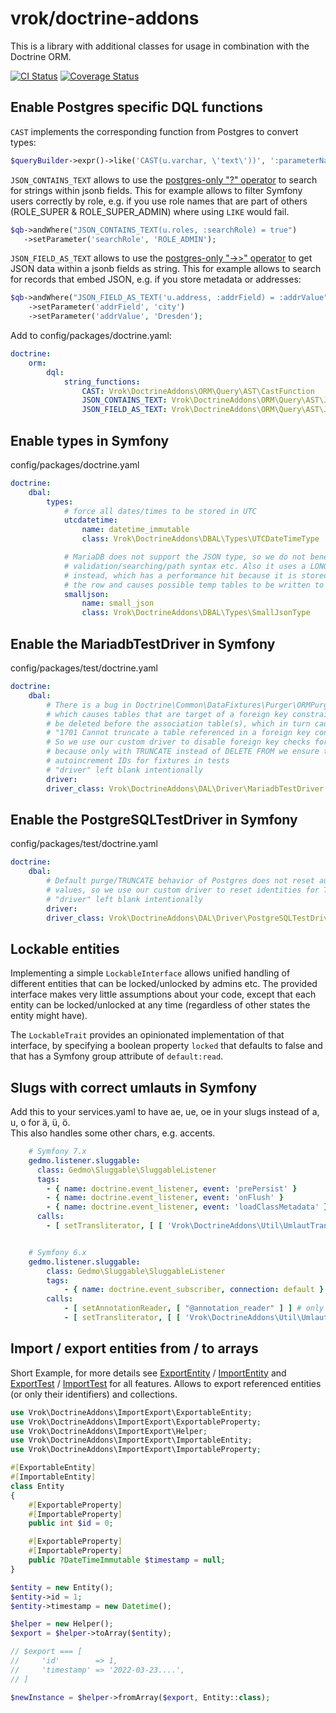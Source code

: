 # vrok/doctrine-addons

This is a library with additional classes for usage in combination with the
Doctrine ORM.  

[![CI Status](https://github.com/j-schumann/doctrine-addons/actions/workflows/ci.yaml/badge.svg)](https://github.com/j-schumann/doctrine-addons/actions)
[![Coverage Status](https://coveralls.io/repos/github/j-schumann/doctrine-addons/badge.svg?branch=main)](https://coveralls.io/github/j-schumann/doctrine-addons?branch=main)

## Enable Postgres specific DQL functions
`CAST` implements the corresponding function from Postgres to convert types:
```php
$queryBuilder->expr()->like('CAST(u.varchar, \'text\'))', ':parameterName')
```

`JSON_CONTAINS_TEXT` allows to use the [postgres-only "?" operator](https://www.postgresql.org/docs/9.5/functions-json.html#FUNCTIONS-JSONB-OP-TABLE)
to search for strings within jsonb fields.
This for example allows to filter Symfony users correctly by role,
e.g. if you use role names that are part of others (ROLE_SUPER & ROLE_SUPER_ADMIN) where
using `LIKE` would fail.
```php
$qb->andWhere("JSON_CONTAINS_TEXT(u.roles, :searchRole) = true")
   ->setParameter('searchRole', 'ROLE_ADMIN');
```

`JSON_FIELD_AS_TEXT` allows to use the [postgres-only "->>" operator](https://www.postgresql.org/docs/9.5/functions-json.html#FUNCTIONS-JSON)
to get JSON data within a jsonb fields as string.
This for example allows to search for records that embed JSON,
e.g. if you store metadata or addresses:
```php
$qb->andWhere("JSON_FIELD_AS_TEXT('u.address, :addrField) = :addrValue")
    ->setParameter('addrField', 'city')
    ->setParameter('addrValue', 'Dresden');
```

Add to config/packages/doctrine.yaml:
```yaml
doctrine:
    orm:
        dql:
            string_functions:
                CAST: Vrok\DoctrineAddons\ORM\Query\AST\CastFunction
                JSON_CONTAINS_TEXT: Vrok\DoctrineAddons\ORM\Query\AST\JsonContainsTextFunction
                JSON_FIELD_AS_TEXT: Vrok\DoctrineAddons\ORM\Query\AST\JsonFieldAsTextFunction
```

## Enable types in Symfony

config/packages/doctrine.yaml
```yaml
doctrine:
    dbal:
        types:
            # force all dates/times to be stored in UTC
            utcdatetime:
                name: datetime_immutable
                class: Vrok\DoctrineAddons\DBAL\Types\UTCDateTimeType

            # MariaDB does not support the JSON type, so we do not benefit from
            # validation/searching/path syntax etc. Also it uses a LONGTEXT
            # instead, which has a performance hit because it is stored outside
            # the row and causes possible temp tables to be written to disk
            smalljson:
                name: small_json
                class: Vrok\DoctrineAddons\DBAL\Types\SmallJsonType
```

## Enable the MariadbTestDriver in Symfony

config/packages/test/doctrine.yaml
```yaml
doctrine:
    dbal:
        # There is a bug in Doctrine\Common\DataFixtures\Purger\ORMPurger
        # which causes tables that are target of a foreign key constraint to
        # be deleted before the association table(s), which in turn causes
        # "1701 Cannot truncate a table referenced in a foreign key constraint"
        # So we use our custom driver to disable foreign key checks for TRUNCATE
        # because only with TRUNCATE instead of DELETE FROM we ensure the same
        # autoincrement IDs for fixtures in tests
        # "driver" left blank intentionally
        driver:
        driver_class: Vrok\DoctrineAddons\DAL\Driver\MariadbTestDriver
```

## Enable the PostgreSQLTestDriver in Symfony

config/packages/test/doctrine.yaml
```yaml
doctrine:
    dbal:
        # Default purge/TRUNCATE behavior of Postgres does not reset autoincrement
        # values, so we use our custom driver to reset identities for TRUNCATE.
        # "driver" left blank intentionally
        driver:
        driver_class: Vrok\DoctrineAddons\DAL\Driver\PostgreSQLTestDriver
```

## Lockable entities

Implementing a simple `LockableInterface` allows unified handling of different
entities that can be locked/unlocked by admins etc. The provided interface
makes very little assumptions about your code, except that each entity can
be locked/unlocked at any time (regardless of other states the entity might have).

The `LockableTrait` provides an opinionated implementation of that interface,
by specifying a boolean property `locked` that defaults to false and that has
a Symfony group attribute of `default:read`. 

## Slugs with correct umlauts in Symfony

Add this to your services.yaml to have ae, ue, oe in your slugs instead of
a, u, o for ä, ü, ö.  
This also handles some other chars, e.g. accents.
```yaml
    # Symfony 7.x
    gedmo.listener.sluggable:
      class: Gedmo\Sluggable\SluggableListener
      tags:
        - { name: doctrine.event_listener, event: 'prePersist' }
        - { name: doctrine.event_listener, event: 'onFlush' }
        - { name: doctrine.event_listener, event: 'loadClassMetadata' }
      calls:
        - [ setTransliterator, [ [ 'Vrok\DoctrineAddons\Util\UmlautTransliterator', 'transliterate' ] ] ]


    # Symfony 6.x
    gedmo.listener.sluggable:
        class: Gedmo\Sluggable\SluggableListener
        tags:
            - { name: doctrine.event_subscriber, connection: default }
        calls:
            - [ setAnnotationReader, [ "@annotation_reader" ] ] # only if you still use annotations
            - [ setTransliterator, [ [ 'Vrok\DoctrineAddons\Util\UmlautTransliterator', 'transliterate' ] ] ]
```

## Import / export entities from / to arrays

Short Example, for more details see [ExportEntity](tests/Fixtures/ExportEntity.php) 
/ [ImportEntity](tests/Fixtures/ImportEntity.php) and [ExportTest](tests/ImportExport/ExportTest.php)
/ [ImportTest](tests/ImportExport/ImportTest.php) for all features.
Allows to export referenced entities (or only their identifiers) and collections.

```php
use Vrok\DoctrineAddons\ImportExport\ExportableEntity;
use Vrok\DoctrineAddons\ImportExport\ExportableProperty;
use Vrok\DoctrineAddons\ImportExport\Helper;
use Vrok\DoctrineAddons\ImportExport\ImportableEntity;
use Vrok\DoctrineAddons\ImportExport\ImportableProperty;

#[ExportableEntity]
#[ImportableEntity]
class Entity
{
    #[ExportableProperty]
    #[ImportableProperty]
    public int $id = 0;

    #[ExportableProperty]
    #[ImportableProperty]
    public ?DateTimeImmutable $timestamp = null;
}

$entity = new Entity();
$entity->id = 1;
$entity->timestamp = new Datetime();

$helper = new Helper();
$export = $helper->toArray($entity);

// $export === [
//     'id'        => 1,
//     'timestamp' => '2022-03-23....',
// ]

$newInstance = $helper->fromArray($export, Entity::class);
```